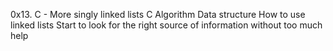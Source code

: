 0x13. C - More singly linked lists
C
Algorithm
Data structure
How to use linked lists
Start to look for the right source of information without too much help
